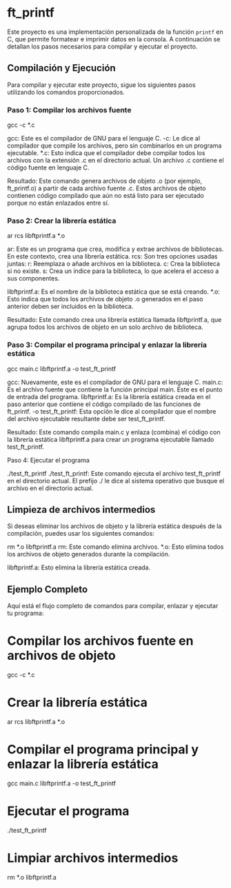 # ft_printf

Este proyecto es una implementación personalizada de la función `printf` en C, que permite formatear e imprimir datos en la consola. A continuación se detallan los pasos necesarios para compilar y ejecutar el proyecto.

## Compilación y Ejecución

Para compilar y ejecutar este proyecto, sigue los siguientes pasos utilizando los comandos proporcionados.

### Paso 1: Compilar los archivos fuente

gcc -c *.c

gcc: Este es el compilador de GNU para el lenguaje C.
-c: Le dice al compilador que compile los archivos, pero sin combinarlos en un programa ejecutable.
*.c: Esto indica que el compilador debe compilar todos los archivos con la extensión .c en el directorio actual. Un archivo .c contiene el código fuente en lenguaje C.

Resultado: Este comando genera archivos de objeto .o (por ejemplo, ft_printf.o) a partir de cada archivo fuente .c. Estos archivos de objeto contienen código compilado que aún no está listo para ser ejecutado porque no están enlazados entre sí.

### Paso 2: Crear la librería estática

ar rcs libftprintf.a *.o

ar: Este es un programa que crea, modifica y extrae archivos de bibliotecas. En este contexto, crea una librería estática.
rcs: Son tres opciones usadas juntas:
r: Reemplaza o añade archivos en la biblioteca.
c: Crea la biblioteca si no existe.
s: Crea un índice para la biblioteca, lo que acelera el acceso a sus componentes.

libftprintf.a: Es el nombre de la biblioteca estática que se está creando.
*.o: Esto indica que todos los archivos de objeto .o generados en el paso anterior deben ser incluidos en la biblioteca.

Resultado: Este comando crea una librería estática llamada libftprintf.a, que agrupa todos los archivos de objeto en un solo archivo de biblioteca.

### Paso 3: Compilar el programa principal y enlazar la librería estática

gcc main.c libftprintf.a -o test_ft_printf

gcc: Nuevamente, este es el compilador de GNU para el lenguaje C.
main.c: Es el archivo fuente que contiene la función principal main. Este es el punto de entrada del programa.
libftprintf.a: Es la librería estática creada en el paso anterior que contiene el código compilado de las funciones de ft_printf.
-o test_ft_printf: Esta opción le dice al compilador que el nombre del archivo ejecutable resultante debe ser test_ft_printf.

Resultado: Este comando compila main.c y enlaza (combina) el código con la librería estática libftprintf.a para crear un programa ejecutable llamado test_ft_printf.

Paso 4: Ejecutar el programa

./test_ft_printf
./test_ft_printf: Este comando ejecuta el archivo test_ft_printf en el directorio actual. El prefijo ./ le dice al sistema operativo que busque el archivo en el directorio actual.

## Limpieza de archivos intermedios
Si deseas eliminar los archivos de objeto y la librería estática después de la compilación, puedes usar los siguientes comandos:

rm *.o libftprintf.a
rm: Este comando elimina archivos.
*.o: Esto elimina todos los archivos de objeto generados durante la compilación.

libftprintf.a: Esto elimina la librería estática creada.

## Ejemplo Completo
Aquí está el flujo completo de comandos para compilar, enlazar y ejecutar tu programa:

# Compilar los archivos fuente en archivos de objeto
gcc -c *.c

# Crear la librería estática
ar rcs libftprintf.a *.o

# Compilar el programa principal y enlazar la librería estática
gcc main.c libftprintf.a -o test_ft_printf

# Ejecutar el programa
./test_ft_printf

# Limpiar archivos intermedios
rm *.o libftprintf.a
